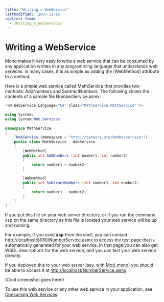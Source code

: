 ```yaml
---
title: "Writing a WebService"
lastmodified: '2007-11-16'
redirect_from:
  - /Writing_a_WebService/
---
```


Writing a WebService
====================

Mono makes it very easy to write a web service that can be consumed by any application written in any programming language that understands web services. In many cases, it is as simple as adding the [WebMethod] attribute to a method.

Here is a simple web service called MathService that provides two methods: AddNumbers and SubtractNumbers. The following shows the contents of a sample file NumberService.asmx:

``` csharp
<%@ WebService Language="C#" Class="MathService.MathService" %>
 
using System;
using System.Web.Services;
 
namespace MathService
{
    [WebService (Namespace = "http://tempuri.org/NumberService")]
    public class MathService : WebService
    {
        [WebMethod]
        public int AddNumbers (int number1, int number2)
        {
            return number1 + number2;
        }
 
        [WebMethod]
        public int SubtractNumbers (int number1, int number2)
        {
            return number1 - number2;
        }
    }
}
```

If you put this file on your web server directory, or if you run the command xsp on the same directory as this file is located your web service will be up and running.

For example, if you used **xsp** from the shell, you can contact [http://localhost:8080/NumberService.asmx](http://localhost:8080/NumberService.asmx) to access the test page that is automatically generated for your web service. In that page you can also get WSDL descriptions for the web service, and you can test your web service directly.

If you deployed this to your web server (say, with [Mod_mono](/Mod_mono "Mod mono")) you should be able to access it at [http://localhost/NumberService.asmx](http://localhost/NumberService.asmx)

(Cool screenshot goes here!)

To use this web service or any other web service in your application, see [Consuming Web Services](/Web_Services "Web Services").

